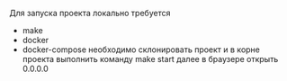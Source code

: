 
Для запуска проекта локально требуется
- make
- docker
- docker-compose
  необходимо склонировать проект и в корне проекта выполнить команду make start
  далее в браузере открыть 0.0.0.0
